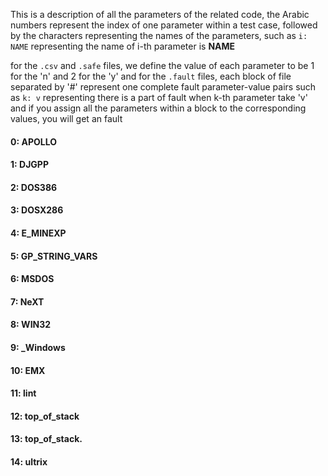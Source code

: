 This is a description of all the parameters of the related code,
the Arabic numbers represent the index of one parameter within a test case,
followed by the characters representing the names of the parameters,
such as `i: NAME` representing the name of i-th parameter is **NAME** 


for the `.csv` and `.safe` files, we define the value of each parameter to be 1 for the 'n' and 2 for the 'y'
and for the `.fault` files, each block of file separated by '#' represent one complete fault parameter-value pairs
such as `k: v` representing there is a part of fault when k-th parameter take 'v'
and if you assign all the parameters within a block to the corresponding values, you will get an fault


#### 0: APOLLO 
#### 1: DJGPP 
#### 2: DOS386 
#### 3: DOSX286 
#### 4: E_MINEXP 
#### 5: GP_STRING_VARS 
#### 6: MSDOS 
#### 7: NeXT 
#### 8: WIN32 
#### 9: _Windows 
#### 10: __EMX__ 
#### 11: lint 
#### 12: top_of_stack 
#### 13: top_of_stack. 
#### 14: ultrix 
